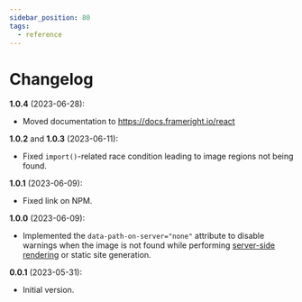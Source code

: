 ```yaml
---
sidebar_position: 80
tags:
  - reference
---
```


# Changelog

**1.0.4** (2023-06-28):

- Moved documentation to https://docs.frameright.io/react

**1.0.2** and **1.0.3** (2023-06-11):

- Fixed `import()`-related race condition leading to image regions not being
  found.

**1.0.1** (2023-06-09):

- Fixed link on NPM.

**1.0.0** (2023-06-09):

- Implemented the `data-path-on-server="none"` attribute to disable warnings
  when the image is not found while performing
  [server-side rendering](ssr) or static site generation.

**0.0.1** (2023-05-31):

- Initial version.
